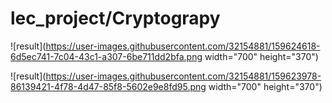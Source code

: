# lec_project/Cryptograpy

![result](https://user-images.githubusercontent.com/32154881/159624618-6d5ec741-7c04-43c1-a307-6be711dd2bfa.png width="700" height="370")

![result](https://user-images.githubusercontent.com/32154881/159623978-86139421-4f78-4d47-85f8-5602e9e8fd95.png width="700" height="370")

